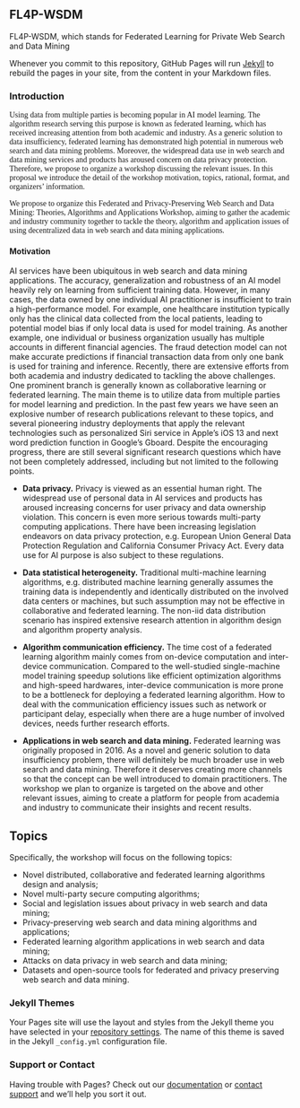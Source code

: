 ## FL4P-WSDM

FL4P-WSDM, which stands for Federated Learning for Private Web Search and Data Mining

Whenever you commit to this repository, GitHub Pages will run [Jekyll](https://jekyllrb.com/) to rebuild the pages in your site, from the content in your Markdown files.

### Introduction

<font face="Droid Serif">Using data from multiple parties is becoming popular in AI model learning. The algorithm research serving this purpose is known as
federated learning, which has received increasing attention from both academic and industry. As a generic solution to data insufficiency, federated learning has demonstrated high potential in numerous web search and data mining problems. Moreover, the widespread data use in web search and data mining services and products has aroused concern on data privacy protection. Therefore, we propose to organize a workshop discussing the relevant issues. In this proposal we introduce the detail of the workshop motivation, topics, rational, format, and organizers’ information.

We propose to organize this Federated and Privacy-Preserving Web Search and Data Mining: Theories, Algorithms and Applications Workshop, aiming to gather the academic and industry community together to tackle the theory, algorithm and application issues of using decentralized data in web search and data mining applications.</font>

#### Motivation

AI services have been ubiquitous in web search and data mining applications. The accuracy, generalization and robustness of an AI model heavily rely on learning from sufficient training data. However, in many cases, the data owned by one individual AI practitioner is insufficient to train a high-performance model. For example, one healthcare institution typically only has the clinical data collected from the local patients, leading to potential model bias if only local data is used for model training. As another example, one individual or business organization usually has multiple accounts in different financial agencies. The fraud detection model can not make accurate predictions if financial transaction data from only one bank is used for training and inference. Recently, there are extensive efforts from both academia and industry dedicated to tackling the above challenges. One prominent branch is generally known as collaborative learning or federated learning. The main theme is to utilize data from multiple parties for model learning and prediction. In the past few years we have seen an explosive number of research publications relevant to these topics, and several pioneering industry deployments that apply the relevant technologies such as personalized Siri service in Apple’s iOS 13 and next word prediction function in Google’s Gboard. Despite the encouraging progress, there are still several significant research questions which have not been completely addressed, including but not limited to the following points.

* **Data privacy.** Privacy is viewed as an essential human right. The widespread use of personal data in AI services and products has aroused increasing concerns for user privacy and data ownership violation. This concern is even more serious towards multi-party computing applications. There have been increasing legislation endeavors on data privacy protection, e.g. European Union General Data Protection Regulation and California Consumer Privacy Act. Every data use for AI purpose is also subject to these regulations.

* **Data statistical heterogeneity.** Traditional multi-machine learning algorithms, e.g. distributed machine learning generally assumes the training data is independently and identically distributed on the involved data centers or machines, but such assumption may not be effective in collaborative and federated learning. The non-iid data distribution scenario has inspired extensive research attention in algorithm design and algorithm property analysis.

* **Algorithm communication efficiency.** The time cost of a federated learning algorithm mainly comes from on-device computation and inter-device communication. Compared to
the well-studied single-machine model training speedup solutions like efficient optimization algorithms and high-speed hardwares, inter-device communication is more prone to be
a bottleneck for deploying a federated learning algorithm. How to deal with the communication efficiency issues such as network or participant delay, especially when there are
a huge number of involved devices, needs further research efforts.

* **Applications in web search and data mining.** Federated learning was originally proposed in 2016. As a novel and generic solution to data insufficiency problem, there will
definitely be much broader use in web search and data mining. Therefore it deserves creating more channels so that the concept can be well introduced to domain practitioners.
The workshop we plan to organize is targeted on the above and other relevant issues, aiming to create a platform for people from academia and industry to communicate their insights and recent results.

## Topics

Specifically, the workshop will focus on the following topics:

* Novel distributed, collaborative and federated learning algorithms design and analysis;
* Novel multi-party secure computing algorithms;
* Social and legislation issues about privacy in web search and data mining;
* Privacy-preserving web search and data mining algorithms and applications;
* Federated learning algorithm applications in web search and data mining;
* Attacks on data privacy in web search and data mining;
* Datasets and open-source tools for federated and privacy preserving web search and data mining.



### Jekyll Themes

Your Pages site will use the layout and styles from the Jekyll theme you have selected in your [repository settings](https://github.com/HappyDay1998/FL4P-WSDM.github.io/settings/pages). The name of this theme is saved in the Jekyll `_config.yml` configuration file.

### Support or Contact

Having trouble with Pages? Check out our [documentation](https://docs.github.com/categories/github-pages-basics/) or [contact support](https://support.github.com/contact) and we’ll help you sort it out.
